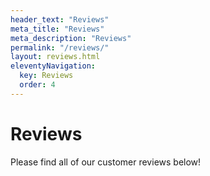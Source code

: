 ```yaml
---
header_text: "Reviews"
meta_title: "Reviews"
meta_description: "Reviews"
permalink: "/reviews/"
layout: reviews.html
eleventyNavigation:
  key: Reviews
  order: 4
---
```


# Reviews

Please find all of our customer reviews below!
